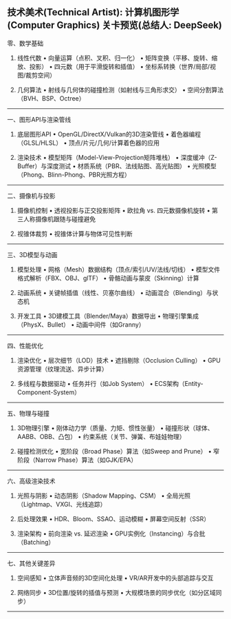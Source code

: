 技术美术(Technical Artist): 计算机图形学(Computer Graphics)
关卡预览(总结人: DeepSeek)
------------------------------------------------

零、数学基础

  1. 线性代数
      • 向量运算（点积、叉积、归一化）
      • 矩阵变换（平移、旋转、缩放、投影）
      • 四元数（用于平滑旋转和插值）
      • 坐标系转换（世界/局部/视图/裁剪空间）

  2. 几何算法
      • 射线与几何体的碰撞检测（如射线与三角形求交）
      • 空间分割算法（BVH、BSP、Octree）

------------------------------------------------

一、图形API与渲染管线

  1. 底层图形API
      • OpenGL/DirectX/Vulkan的3D渲染管线
      • 着色器编程（GLSL/HLSL）
      • 顶点/片元/几何/计算着色器的应用

  2. 渲染技术
      • 模型矩阵（Model-View-Projection矩阵堆栈）
      • 深度缓冲（Z-Buffer）与深度测试
      • 材质系统（PBR、法线贴图、高光贴图）
      • 光照模型（Phong、Blinn-Phong、PBR光照方程）

------------------------------------------------

二、摄像机与投影

  1. 摄像机控制
      • 透视投影与正交投影矩阵
      • 欧拉角 vs. 四元数摄像机旋转
      • 第三人称摄像机跟随与碰撞避免

  2. 视锥体裁剪
      • 视锥体计算与物体可见性判断

------------------------------------------------

三、3D模型与动画

  1. 模型处理
      • 网格（Mesh）数据结构（顶点/索引/UV/法线/切线）
      • 模型文件格式解析（FBX、OBJ、glTF）
      • 骨骼动画与蒙皮（Skinning）计算

  2. 动画系统
      • 关键帧插值（线性、贝塞尔曲线）
      • 动画混合（Blending）与状态机

  3. 开发工具
      • 3D建模工具（Blender/Maya）数据导出
      • 物理引擎集成（PhysX、Bullet）
      • 动画中间件（如Granny）

------------------------------------------------

四、性能优化

  1. 渲染优化
      • 层次细节（LOD）技术
      • 遮挡剔除（Occlusion Culling）
      • GPU资源管理（纹理流送、异步计算）

  2. 多线程与数据驱动
      • 任务并行（如Job System）
      • ECS架构（Entity-Component-System）

------------------------------------------------

五、物理与碰撞

  1. 3D物理引擎
      • 刚体动力学（质量、力矩、惯性张量）
      • 碰撞形状（球体、AABB、OBB、凸包）
      • 约束系统（关节、弹簧、布娃娃物理）

  2. 碰撞检测优化
      • 宽阶段（Broad Phase）算法（如Sweep and Prune）
      • 窄阶段（Narrow Phase）算法（如GJK/EPA）

------------------------------------------------

六、高级渲染技术

  1. 光照与阴影
      • 动态阴影（Shadow Mapping、CSM）
      • 全局光照（Lightmap、VXGI、光线追踪）

  2. 后处理效果
      • HDR、Bloom、SSAO、运动模糊
      • 屏幕空间反射（SSR）

  3. 渲染架构
      • 前向渲染 vs. 延迟渲染
      • GPU实例化（Instancing）与合批（Batching）

------------------------------------------------


七、其他关键差异

  1. 空间感知
      • 立体声音频的3D空间化处理
      • VR/AR开发中的头部追踪与交互

  2. 网络同步
      • 3D位置/旋转的插值与预测
      • 大规模场景的同步优化（如分区域同步）

------------------------------------------------

